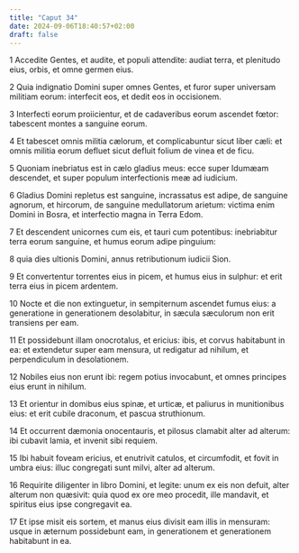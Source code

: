 ```yaml
---
title: "Caput 34"
date: 2024-09-06T18:40:57+02:00
draft: false
---
```




1 Accedite Gentes, et audite, et populi attendite: audiat terra, et plenitudo eius, orbis, et omne germen eius.

2 Quia indignatio Domini super omnes Gentes, et furor super universam militiam eorum: interfecit eos, et dedit eos in occisionem.

3 Interfecti eorum proiicientur, et de cadaveribus eorum ascendet fœtor: tabescent montes a sanguine eorum.

4 Et tabescet omnis militia cælorum, et complicabuntur sicut liber cæli: et omnis militia eorum defluet sicut defluit folium de vinea et de ficu.

5 Quoniam inebriatus est in cælo gladius meus: ecce super Idumæam descendet, et super populum interfectionis meæ ad iudicium.

6 Gladius Domini repletus est sanguine, incrassatus est adipe, de sanguine agnorum, et hircorum, de sanguine medullatorum arietum: victima enim Domini in Bosra, et interfectio magna in Terra Edom.

7 Et descendent unicornes cum eis, et tauri cum potentibus: inebriabitur terra eorum sanguine, et humus eorum adipe pinguium:

8 quia dies ultionis Domini, annus retributionum iudicii Sion.

9 Et convertentur torrentes eius in picem, et humus eius in sulphur: et erit terra eius in picem ardentem.

10 Nocte et die non extinguetur, in sempiternum ascendet fumus eius: a generatione in generationem desolabitur, in sæcula sæculorum non erit transiens per eam.

11 Et possidebunt illam onocrotalus, et ericius: ibis, et corvus habitabunt in ea: et extendetur super eam mensura, ut redigatur ad nihilum, et perpendiculum in desolationem.

12 Nobiles eius non erunt ibi: regem potius invocabunt, et omnes principes eius erunt in nihilum.

13 Et orientur in domibus eius spinæ, et urticæ, et paliurus in munitionibus eius: et erit cubile draconum, et pascua struthionum.

14 Et occurrent dæmonia onocentauris, et pilosus clamabit alter ad alterum: ibi cubavit lamia, et invenit sibi requiem.

15 Ibi habuit foveam ericius, et enutrivit catulos, et circumfodit, et fovit in umbra eius: illuc congregati sunt milvi, alter ad alterum.

16 Requirite diligenter in libro Domini, et legite: unum ex eis non defuit, alter alterum non quæsivit: quia quod ex ore meo procedit, ille mandavit, et spiritus eius ipse congregavit ea.

17 Et ipse misit eis sortem, et manus eius divisit eam illis in mensuram: usque in æternum possidebunt eam, in generationem et generationem habitabunt in ea.

